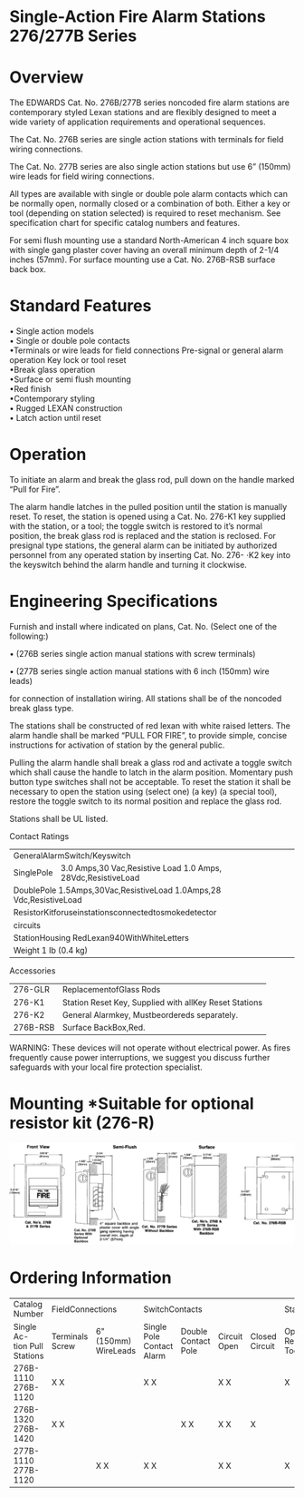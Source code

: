 # Single-Action Fire Alarm Stations 276/277B Series  

# Overview  

The EDWARDS Cat. No. 276B/277B series noncoded fire alarm stations are contemporary styled Lexan stations and are flexibly designed to meet a wide variety of application requirements and operational sequences.  

The Cat. No. 276B series are single action stations with terminals for field wiring connections.  

The Cat. No. 277B series are also single action stations but use 6” (150mm) wire leads for field wiring connections.  

All types are available with single or double pole alarm contacts which can be normally open, normally closed or a combination of both. Either a key or tool (depending on station selected) is required to reset mechanism. See specification chart for specific catalog numbers and features.  

For semi flush mounting use a standard North-American 4 inch square box with single gang plaster cover having an overall minimum depth of 2-1/4 inches (57mm). For surface mounting use a Cat. No. 276B-RSB surface back box.  

# Standard Features  

•	 Single action models   
•	 Single or double pole contacts   
•Terminals or wire leads for field connections Pre-signal or general alarm operation Key lock or tool reset   
•Break glass operation   
•Surface or semi flush mounting   
•Red finish   
•Contemporary styling   
•	 Rugged LEXAN construction   
•	 Latch action until reset  

# Operation  

To initiate an alarm and break the glass rod, pull down on the handle marked “Pull for Fire”.  

The alarm handle latches in the pulled position until the station is manually reset. To reset, the station is opened using a Cat. No. 276-K1 key supplied with the station, or a tool; the toggle switch is restored to it’s normal position, the break glass rod is replaced and the station is reclosed. For presignal type stations, the general alarm can be initiated by authorized personnel from any operated station by inserting Cat. No. 276- $\cdot\mathsf{K}2$ key into the keyswitch behind the alarm handle and turning it clockwise.  

# Engineering Specifications  

Furnish and install where indicated on plans, Cat. No. (Select one of the following:)  

•	 (276B series single action manual stations with screw terminals)  

•	 (277B series single action manual stations with 6 inch (150mm) wire leads)  

for connection of installation wiring. All stations shall be of the noncoded break glass type.  

The stations shall be constructed of red lexan with white raised letters. The alarm handle shall be marked “PULL FOR FIRE”, to provide simple, concise instructions for activation of station by the general public.  

Pulling the alarm handle shall break a glass rod and activate a toggle switch which shall cause the handle to latch in the alarm position. Momentary push button type switches shall not be acceptable. To reset the station it shall be necessary to open the station using (select one) (a key) (a special tool), restore the toggle switch to its normal position and replace the glass rod.  

Stations shall be UL listed.  

Contact Ratings   


<html><body><table><tr><td colspan="2">GeneralAlarmSwitch/Keyswitch</td></tr><tr><td>SinglePole</td><td>3.0 Amps,30 Vac,Resistive Load 1.0 Amps, 28Vdc,ResistiveLoad</td></tr><tr><td colspan="2">DoublePole 1.5Amps,30Vac,ResistiveLoad 1.0Amps,28 Vdc,ResistiveLoad</td></tr><tr><td colspan="2">ResistorKitforuseinstationsconnectedtosmokedetector</td></tr><tr><td colspan="2">circuits</td></tr><tr><td colspan="2">StationHousing RedLexan940WithWhiteLetters</td></tr><tr><td colspan="2">Weight 1 Ib (0.4 kg)</td></tr></table></body></html>  

Accessories   


<html><body><table><tr><td>276-GLR</td><td>ReplacementofGlass Rods</td></tr><tr><td>276-K1</td><td>Station Reset Key, Supplied with allKey Reset Stations</td></tr><tr><td>276-K2</td><td>General Alarmkey, Mustbeordereds separately.</td></tr><tr><td>276B-RSB</td><td>Surface BackBox,Red.</td></tr></table></body></html>  

WARNING: These devices will not operate without electrical power. As fires frequently cause power interruptions, we suggest you discuss further safeguards with your local fire protection specialist.  

# Mounting \*Suitable for optional resistor kit (276-R)  

![](images/1d4af18d5641f82cfa3c508465635fa6cd578146d5e1045e773bb4a4e350022f.jpg)  

# Ordering Information  

<html><body><table><tr><td>Catalog Number</td><td colspan="2">FieldConnections</td><td colspan="4">SwitchContacts</td><td colspan="2">StationReset</td><td colspan="2">Type Alarm</td><td>Agency Approvals</td></tr><tr><td>Single Ac- tion Pull Stations</td><td>Terminals Screw</td><td>6"(150mm) WireLeads</td><td>Single Pole Contact Alarm</td><td>Double Contact Pole</td><td>Circuit Open</td><td>Closed Circuit</td><td>Operated Reset Tool</td><td>Operated Reset Key</td><td>Presignal Contacts Alarm</td><td>Contacts General Alarm</td><td>Listed UL</td></tr><tr><td>276B-1110 276B-1120</td><td>X X</td><td></td><td>X X</td><td></td><td>X X</td><td></td><td>X</td><td>X</td><td></td><td>X X</td><td>X X</td></tr><tr><td>276B-1320 276B-1420</td><td>X X</td><td></td><td></td><td>X X</td><td>X X</td><td>X</td><td></td><td>X X</td><td></td><td>X X</td><td>X X</td></tr><tr><td>277B-1110 277B-1120</td><td></td><td>X X</td><td>X X</td><td></td><td>X X</td><td></td><td>X</td><td>X</td><td></td><td>X X</td><td>X X</td></tr></table></body></html>  
